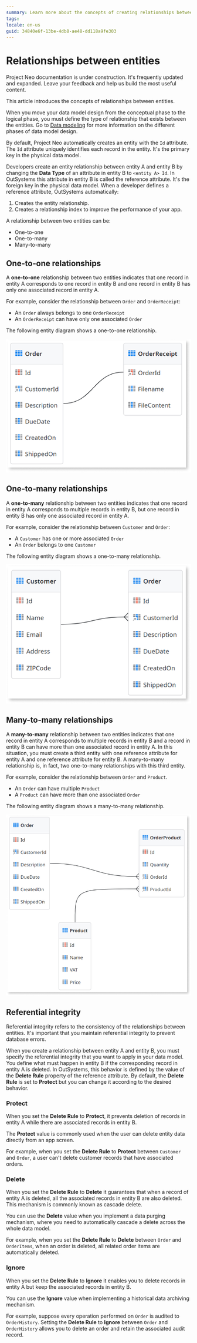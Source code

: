 ```yaml
---
summary: Learn more about the concepts of creating relationships between entities when designing a data model.
tags:
locale: en-us
guid: 34840e6f-13be-4db8-ae48-dd118a9fe303
---
```


# Relationships between entities

<div class="info" markdown="1">

Project Neo documentation is under construction. It's frequently updated and expanded. Leave your feedback and help us build the most useful content.

</div>

This article introduces the concepts of relationships between entities.

When you move your data model design from the conceptual phase to the logical phase, you must define the type of relationship that exists between the entities. Go to  [Data modeling](modeling.md) for more information on the different phases of data model design.

By default, Project Neo automatically creates an entity with the `Id` attribute. The `Id` attribute uniquely identifies each record in the entity. It's the primary key in the physical data model. 

Developers create an entity relationship between entity A and entity B by changing the **Data Type** of an attribute in entity B to `<entity A> Id`. In OutSystems this attribute in entity B is called the reference attribute. It's the foreign key in the physical data model. When a developer defines a reference attribute, OutSystems automatically:

1. Creates the entity relationship.
1. Creates a relationship index to improve the performance of your app.

A relationship between two entities can be:

* One-to-one
* One-to-many
* Many-to-many

## One-to-one relationships

A **one-to-one** relationship between two entities indicates that one record in entity A corresponds to one record in entity B and one record in entity B has only one associated record in entity A.

For example, consider the relationship between `Order` and `OrderReceipt`:

* An `Order` always belongs to one `OrderReceipt`
* An `OrderReceipt` can have only one associated `Order`

The following entity diagram shows a one-to-one relationship.

![One-to-one relationship](images/entity-relationships-one-to-one-diag-ss.png)

## One-to-many relationships

A **one-to-many** relationship between two entities indicates that one record in entity A corresponds to multiple records in entity B, but one record in entity B has only one associated record in entity A.

For example, consider the relationship between `Customer` and `Order`:

* A `Customer` has one or more associated `Order`
* An `Order` belongs to one `Customer`

The following entity diagram shows a one-to-many relationship.

![One-to-many relationship](images/entity-relationships-one-to-many-diag-ss.png)

## Many-to-many relationships

A **many-to-many** relationship between two entities indicates that one record in entity A corresponds to multiple records in entity B and a record in entity B can have more than one associated record in entity A. In this situation, you must create a third entity with one reference attribute for entity A and one reference attribute for entity B. A many-to-many relationship is, in fact, two one-to-many relationships with this third entity.

For example, consider the relationship between `Order` and `Product`.

* An `Order` can have multiple `Product`
* A `Product` can have more than one associated `Order`

The following entity diagram shows a many-to-many relationship.

![One-to-many relationship](images/entity-relationships-many-to-many-diag-ss.png)

## Referential integrity

Referential integrity refers to the consistency of the relationships between entities. It's important that you maintain referential integrity to prevent database errors.

When you create a relationship between entity A and entity B, you must specify the referential integrity that you want to apply in your data model. You define what must happen in entity B if the corresponding record in entity A is deleted. In OutSystems, this behavior is defined by the value of the **Delete Rule** property of the reference attribute. By default, the **Delete Rule** is set to **Protect** but you can change it according to the desired behavior.

### Protect  

When you set the **Delete Rule** to **Protect**, it prevents deletion of records in entity A while there are associated records in entity B.

The **Protect** value is commonly used when the user can delete entity data directly from an app screen.

For example, when you set the **Delete Rule** to **Protect** between `Customer` and `Order`, a user can't delete customer records that have associated orders.

### Delete

When you set the **Delete Rule** to **Delete** it guarantees that when a record of entity A is deleted, all the associated records in entity B are also deleted. This mechanism is commonly known as cascade delete.

You can use the **Delete** value when you implement a data purging mechanism, where you need to automatically cascade a delete across the whole data model.

For example, when you set the **Delete Rule** to **Delete** between `Order` and `OrderItems`, when an order is deleted, all related order items are automatically deleted.

### Ignore

When you set the **Delete Rule** to **Ignore** it enables you to delete records in entity A but keep the associated records in entity B.

You can use the **Ignore** value when implementing a historical data archiving mechanism.

For example, suppose every operation performed on `Order` is audited to `OrderHistory`. Setting the **Delete Rule** to **Ignore** between `Order` and `OrderHistory` allows you to delete an order and retain the associated audit record.
